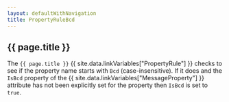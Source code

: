 ```yaml
---
layout: defaultWithNavigation
title: PropertyRuleBcd
---
```

## {{ page.title }}

The `{{ page.title }}` {{ site.data.linkVariables["PropertyRule"] }} checks to see if the property name starts with `Bcd` (case-insensitive).  If it does and the
`IsBcd` property of the {{ site.data.linkVariables["MessageProperty"] }} attribute has not been explicitly set for the property then `IsBcd` is set to `true`.

